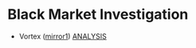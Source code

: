 # Black Market Investigation

- Vortex ([mirror1](http://bar47oupp7kn2idtplbngebrtlhurfp5p4irvwngdkj2ynkc46jqihad.onion)) [ANALYSIS]()

